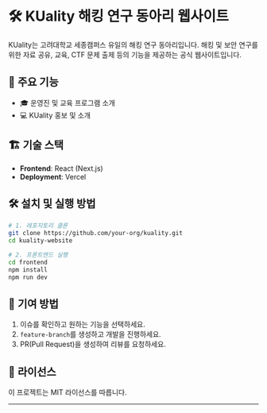 # 🛠 KUality 해킹 연구 동아리 웹사이트

KUality는 고려대학교 세종캠퍼스 유일의 해킹 연구 동아리입니다. 해킹 및 보안 연구를 위한 자료 공유, 교육, CTF 문제 출제 등의 기능을 제공하는 공식 웹사이트입니다.

## 🚀 주요 기능
- 🎓 운영진 및 교육 프로그램 소개
- 💻 KUality 홍보 및 소개

## 🏗 기술 스택
- **Frontend**: React (Next.js)
- **Deployment**: Vercel

## 🛠 설치 및 실행 방법
```bash
# 1. 레포지토리 클론
git clone https://github.com/your-org/kuality.git
cd kuality-website

# 2. 프론트엔드 실행
cd frontend
npm install
npm run dev
```

## 🤝 기여 방법
1. 이슈를 확인하고 원하는 기능을 선택하세요.
2. `feature-branch`를 생성하고 개발을 진행하세요.
3. PR(Pull Request)을 생성하여 리뷰를 요청하세요.

## 📜 라이선스
이 프로젝트는 MIT 라이선스를 따릅니다.

---
